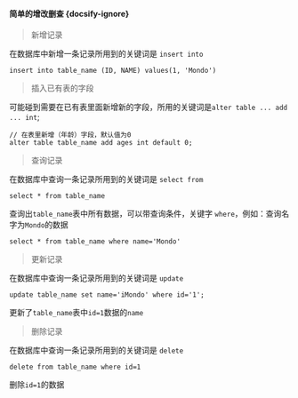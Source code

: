 #### 简单的增改删查 {docsify-ignore}

> 新增记录

在数据库中新增一条记录所用到的关键词是 `insert into`

```
insert into table_name (ID, NAME) values(1, 'Mondo')
```

> 插入已有表的字段

可能碰到需要在已有表里面新增新的字段，所用的关键词是`alter table ... add ... int`;

```
// 在表里新增（年龄）字段，默认值为0
alter table table_name add ages int default 0;
```

> 查询记录

在数据库中查询一条记录所用到的关键词是 `select from`

```
select * from table_name
```
查询出`table_name`表中所有数据，可以带查询条件，关键字 `where`，例如：查询名字为`Mondo`的数据

```
select * from table_name where name='Mondo'
```

> 更新记录

在数据库中查询一条记录所用到的关键词是 `update`

```
update table_name set name='iMondo' where id='1';
```
更新了`table_name`表中`id=1`数据的`name`

> 删除记录

在数据库中查询一条记录所用到的关键词是 `delete`

```
delete from table_name where id=1
```
删除`id=1`的数据



